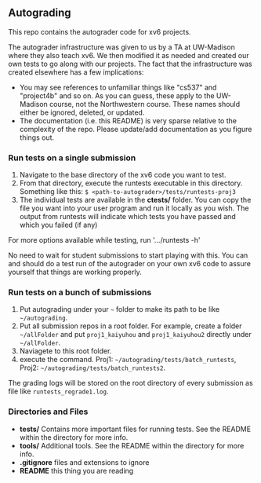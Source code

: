 ## Autograding ##

This repo contains the autograder code for xv6 projects.

The autograder infrastructure was given to us by a TA at UW-Madison where they also teach xv6.  We then modified it as needed and created our own tests to go along with our projects.
The fact that the infrastructure was created elsewhere has a few implications:  

* You may see references to unfamiliar things like "cs537" and "project4b" and so on.  As you can guess, these apply to the UW-Madison course, not the Northwestern course.  These names should either be ignored, deleted, or updated.
* The documentation (i.e. this README) is very sparse relative to the complexity of the repo.  Please update/add documentation as you figure things out.

### Run tests on a single submission ###

1. Navigate to the base directory of the xv6 code you want to test.
2. From that directory, execute the runtests executable in this directory.  Something like this:
`$ <path-to-autograder>/tests/runtests-proj3`
3. The individual tests are available in the **ctests/** folder. You can copy the file you want into your user program and run it locally as you wish.
The output from runtests will indicate which tests you have passed and which you failed (if any)

For more options available while testing, run '.../runtests -h'
		
No need to wait for student submissions to start playing with this.  You can and 
should do a test run of the autograder on your own xv6 code to assure yourself that things are working properly.

### Run tests on a bunch of submissions ###

1. Put autograding under your `~` folder to make its path to be like `~/autograding`.
2. Put all submission repos in a root folder. For example, create a folder `~/allFolder` and put `proj1_kaiyuhou` and `proj1_kaiyuhou2` directly under `~/allFolder`.
3. Naviagete to this root folder.
4. execute the command. Proj1: `~/autograding/tests/batch_runtests`, Proj2: `~/autograding/tests/batch_runtests2`.

The grading logs will be stored on the root directory of every submission as file like `runtests_regrade1.log`.

### Directories and Files ###
* **tests/** Contains more important files for running tests.  See the README within the directory for more info.
* **tools/** Additional tools.  See the README within the directory for more info.
* **.gitignore** files and extensions to ignore
* **README** this thing you are reading
